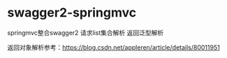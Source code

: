 # swagger2-springmvc

springmvc整合swagger2 请求list集合解析 返回泛型解析

返回对象解析参考：https://blog.csdn.net/appleren/article/details/80011951
